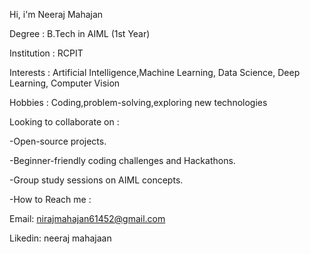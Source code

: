 
Hi, i'm Neeraj Mahajan

Degree : B.Tech in AIML (1st Year)

Institution : RCPIT 

Interests : Artificial Intelligence,Machine Learning, Data Science, Deep Learning, Computer Vision

Hobbies : Coding,problem-solving,exploring new technologies

Looking to collaborate on :

-Open-source projects.

-Beginner-friendly coding challenges and Hackathons.

-Group study sessions on AIML concepts.

-How to Reach me :

Email: nirajmahajan61452@gmail.com

Likedin: neeraj mahajaan

